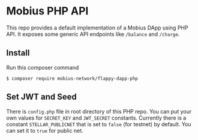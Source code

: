 # Mobius PHP API 

This repo provides a default implementation of a Mobius DApp using PHP API. It exposes some generic
API endpoints like `/balance` and `/charge`.

## Install

Run this composer command
```console
$ composer require mobius-network/flappy-dapp-php
```

## Set JWT and Seed

There is `config.php` file in root directory of this PHP repo. You can put your own values for `SECRET_KEY` and `JWT_SECRET` constants. Currently there is a constant `STELLAR_PUBLICNET` that is set to `false` (for testnet) by default. You can set it to `true` for public net.
